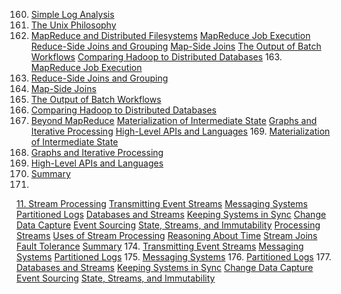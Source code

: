 160. [Simple Log Analysis](ch10.html#sec_batch_log_analysis)
161. [The Unix Philosophy](ch10.html#sec_batch_unix_philosophy)
162. [MapReduce and Distributed Filesystems](ch10.html#sec_batch_mapreduce)
[MapReduce Job Execution](ch10.html#idm140605758208448)
[Reduce-Side Joins and Grouping](ch10.html#sec_batch_reduce_joins)
[Map-Side Joins](ch10.html#sec_batch_map_joins)
[The Output of Batch Workflows](ch10.html#sec_batch_output)
[Comparing Hadoop to Distributed Databases](ch10.html#sec_batch_mr_vs_db) 163. [MapReduce Job Execution](ch10.html#idm140605758208448)
164. [Reduce-Side Joins and Grouping](ch10.html#sec_batch_reduce_joins)
165. [Map-Side Joins](ch10.html#sec_batch_map_joins)
166. [The Output of Batch Workflows](ch10.html#sec_batch_output)
167. [Comparing Hadoop to Distributed Databases](ch10.html#sec_batch_mr_vs_db)
168. [Beyond MapReduce](ch10.html#sec_batch_beyond_mr)
[Materialization of Intermediate State](ch10.html#sec_batch_materialize)
[Graphs and Iterative Processing](ch10.html#sec_batch_graph)
[High-Level APIs and Languages](ch10.html#sec_batch_highlevel) 169. [Materialization of Intermediate State](ch10.html#sec_batch_materialize)
170. [Graphs and Iterative Processing](ch10.html#sec_batch_graph)
171. [High-Level APIs and Languages](ch10.html#sec_batch_highlevel)
172. [Summary](ch10.html#idm140605757700624)
173. 
[11. Stream Processing](ch11.html#ch_stream) [Transmitting Event Streams](ch11.html#sec_stream_transmit)
[Messaging Systems](ch11.html#sec_stream_messaging)
[Partitioned Logs](ch11.html#sec_stream_log) [Databases and Streams](ch11.html#sec_stream_databases)
[Keeping Systems in Sync](ch11.html#sec_stream_sync)
[Change Data Capture](ch11.html#sec_stream_cdc)
[Event Sourcing](ch11.html#sec_stream_event_sourcing)
[State, Streams, and Immutability](ch11.html#sec_stream_immutability) [Processing Streams](ch11.html#sec_stream_processing)
[Uses of Stream Processing](ch11.html#sec_stream_uses)
[Reasoning About Time](ch11.html#sec_stream_time)
[Stream Joins](ch11.html#sec_stream_joins)
[Fault Tolerance](ch11.html#sec_stream_fault_tolerance) [Summary](ch11.html#idm140605756666912) 174. [Transmitting Event Streams](ch11.html#sec_stream_transmit)
[Messaging Systems](ch11.html#sec_stream_messaging)
[Partitioned Logs](ch11.html#sec_stream_log) 175. [Messaging Systems](ch11.html#sec_stream_messaging)
176. [Partitioned Logs](ch11.html#sec_stream_log)
177. [Databases and Streams](ch11.html#sec_stream_databases)
[Keeping Systems in Sync](ch11.html#sec_stream_sync)
[Change Data Capture](ch11.html#sec_stream_cdc)
[Event Sourcing](ch11.html#sec_stream_event_sourcing)
[State, Streams, and Immutability](ch11.html#sec_stream_immutability)
